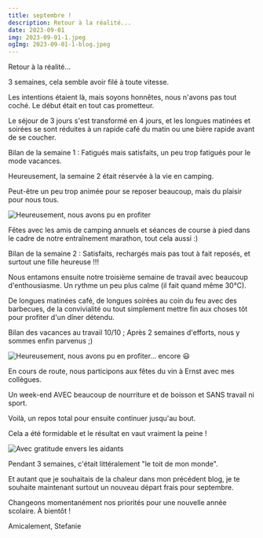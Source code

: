 ```yaml
---
title: septembre !
description: Retour à la réalité...
date: 2023-09-01
img: 2023-09-01-1.jpeg
ogImg: 2023-09-01-1-blog.jpeg
---
```


Retour à la réalité...

3 semaines, cela semble avoir filé à toute vitesse.

Les intentions étaient là, mais soyons honnêtes, nous n'avons pas tout coché. Le début était en tout cas prometteur.

Le séjour de 3 jours s'est transformé en 4 jours, et les longues matinées et soirées se sont réduites à un rapide café du matin ou une bière rapide avant de se coucher.

Bilan de la semaine 1 : Fatigués mais satisfaits, un peu trop fatigués pour le mode vacances.

Heureusement, la semaine 2 était réservée à la vie en camping.

Peut-être un peu trop animée pour se reposer beaucoup, mais du plaisir pour nous tous.

![Heureusement, nous avons pu en profiter](2023-09-01-2.jpeg)

Fêtes avec les amis de camping annuels et séances de course à pied dans le cadre de notre entraînement marathon, tout cela aussi :)

Bilan de la semaine 2 : Satisfaits, rechargés mais pas tout à fait reposés, et surtout une fille heureuse !!!

Nous entamons ensuite notre troisième semaine de travail avec beaucoup d'enthousiasme. Un rythme un peu plus calme (il fait quand même 30°C).

De longues matinées café, de longues soirées au coin du feu avec des barbecues, de la convivialité ou tout simplement mettre fin aux choses tôt pour profiter d'un dîner détendu.

Bilan des vacances au travail 10/10 ; Après 2 semaines d'efforts, nous y sommes enfin parvenus ;)

![Heureusement, nous avons pu en profiter... encore :smiley:](2023-09-01-3.jpeg)

En cours de route, nous participons aux fêtes du vin à Ernst avec mes collègues.

Un week-end AVEC beaucoup de nourriture et de boisson et SANS travail ni sport.

Voilà, un repos total pour ensuite continuer jusqu'au bout.

Cela a été formidable et le résultat en vaut vraiment la peine !

![Avec gratitude envers les aidants](2023-09-01-1.jpeg)

Pendant 3 semaines, c'était littéralement "le toit de mon monde".

Et autant que je souhaitais de la chaleur dans mon précédent blog, je te souhaite maintenant surtout un nouveau départ frais pour septembre.

Changeons momentanément nos priorités pour une nouvelle année scolaire. À bientôt !

Amicalement, Stefanie
